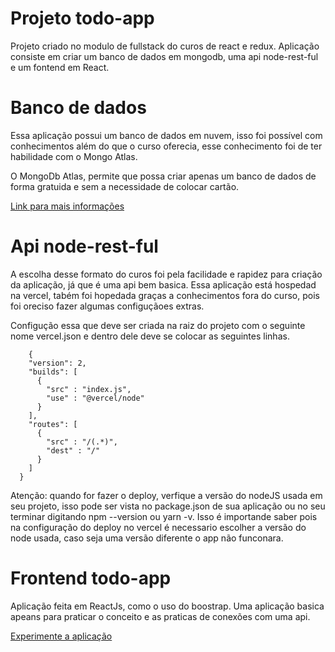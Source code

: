 # Projeto todo-app

Projeto criado no modulo de fullstack do curos de react e redux.
Aplicação consiste em criar um banco de dados em mongodb, uma api node-rest-ful e um fontend em React. 

# Banco de dados

Essa aplicação possui um banco de dados em nuvem, isso foi possível com conhecimentos além do que o curso oferecia, esse conhecimento foi de ter habilidade com o Mongo Atlas.

O MongoDb Atlas, permite que possa criar apenas um banco de dados de forma gratuida e sem a necessidade de
colocar cartão. 

<a href="https://cloud.mongodb.com/">Link para mais informações<a/>

# Api node-rest-ful

A escolha desse formato do curos foi pela facilidade e rapidez para criação da aplicação, já que é uma api bem basica.
Essa aplicação está hospedad na vercel, tabém foi hopedada graças a conhecimentos fora do curso, pois foi oreciso fazer
algumas configuçãoes extras.

Configução essa que deve ser criada na raiz do projeto com o seguinte nome vercel.json e dentro dele deve se colocar as seguintes linhas.

        {
        "version": 2,
        "builds": [
          {
            "src" : "index.js",
            "use" : "@vercel/node"
          }
        ],
        "routes": [
          {
            "src" : "/(.*)",
            "dest" : "/"
          }
        ]
      }
      

Atenção: quando for fazer o deploy, verfique a versão do nodeJS usada em seu projeto, isso pode ser vista no package.json de sua aplicação ou
no seu terminar digitando npm --version ou yarn -v.
Isso é importande saber pois na configuração do deploy no vercel é necessario escolher a versão do node usada, caso seja uma versão diferente 
o app não funconara.

# Frontend todo-app

Aplicação feita em ReactJs, como o uso do boostrap.
Uma aplicação basica apeans para praticar o conceito e as praticas de conexões com uma api.

<a href="https://todo-app-frontend-react.vercel.app/#/todos">Experimente a aplicação</a>
